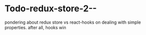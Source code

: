 # Todo-redux-store-2--
pondering about redux store vs react-hooks on dealing with simple properties. after all, hooks win
